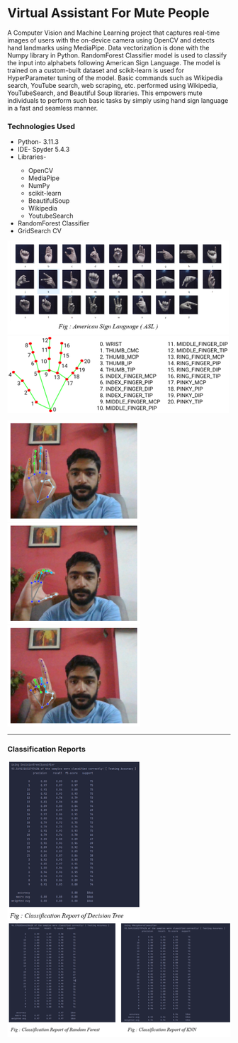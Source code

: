 <H1>Virtual Assistant For Mute People</H1>
A Computer Vision and Machine Learning project that captures real-time images of users with the on-device camera using OpenCV 
and detects hand landmarks using MediaPipe. Data vectorization is done with the Numpy library in Python. RandomForest Classifier model
is used to classify the input into alphabets following American Sign Language. 
The model is trained on a custom-built dataset and scikit-learn is used for HyperParameter tuning of the model.
Basic commands such as Wikipedia search, YouTube search, web scraping, etc. performed using Wikipedia, YouTubeSearch, and Beautiful Soup libraries.
This empowers mute individuals to perform such basic tasks by simply using hand sign language in a fast and seamless manner.
<h3>Technologies Used</h3>
<ul>
  <li>Python- 3.11.3</li>
  <li>IDE- Spyder 5.4.3</li>
  <li>Libraries-</li>
  <ul>
    <li>OpenCV</li>
    <li>MediaPipe</li>
    <li>NumPy</li>
    <li>scikit-learn</li>
    <li>BeautifulSoup</li>
    <li>Wikipedia</li>
    <li>YoutubeSearch</li>
  </ul>
  <li>RandomForest Classifier</li>
  <li>GridSearch CV</li>
</ul>
<img width="500" src="screenshots/hand_signs.png"> <img width="500" src="screenshots/hand_landmarks.png">
<p float="left">
  <img width="300" src="screenshots/bh.png">
  <img width="300" src="screenshots/ch.png">
  <img width="300" src="screenshots/dh.png">
</p>
<hr>
<h3>Classification Reports</h3>
<p float="left">
  <img width="300" src="screenshots/cr_decisionTree.png">
  <img width="700" src="screenshots/cr_merged.png">
</p>
